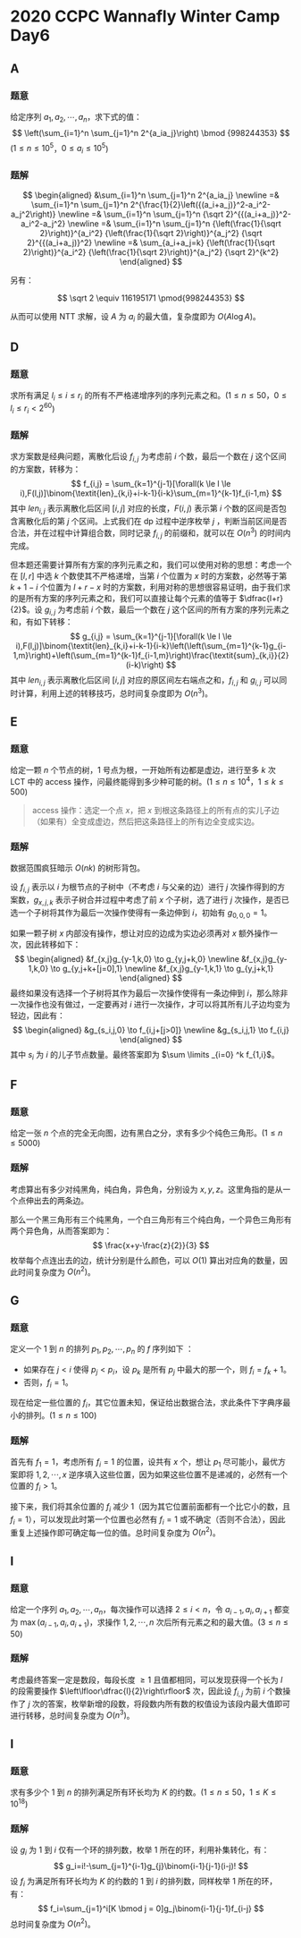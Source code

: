 # 2020 CCPC Wannafly Winter Camp Day6

## **A**

### 题意

给定序列 $a_1,a_2,\cdots,a_n$，求下式的值：
$$
\left(\sum_{i=1}^n \sum_{j=1}^n 2^{a_ia_j}\right) \bmod {998244353}
$$
($1 \le n \le 10^5$，$0 \le a_i \le 10^5$)

### 题解

$$
\begin{aligned}
&\sum_{i=1}^n \sum_{j=1}^n 2^{a_ia_j} \newline
=& \sum_{i=1}^n \sum_{j=1}^n 2^{\frac{1}{2}\left({(a_i+a_j)}^2-a_i^2-a_j^2\right)} \newline
=& \sum_{i=1}^n \sum_{j=1}^n {\sqrt 2}^{{(a_i+a_j)}^2-a_i^2-a_j^2} \newline
=& \sum_{i=1}^n \sum_{j=1}^n {\left(\frac{1}{\sqrt 2}\right)}^{a_i^2} {\left(\frac{1}{\sqrt 2}\right)}^{a_j^2} {\sqrt 2}^{{(a_i+a_j)}^2} \newline
=& \sum_{a_i+a_j=k} {\left(\frac{1}{\sqrt 2}\right)}^{a_i^2} {\left(\frac{1}{\sqrt 2}\right)}^{a_j^2} {\sqrt 2}^{k^2}
\end{aligned}
$$

另有：

$$
\sqrt 2 \equiv 116195171 \pmod{998244353}
$$

从而可以使用 NTT 求解，设 $A$ 为 $a_i$ 的最大值，复杂度即为 $O(A \log A)$。

## **D**

### 题意

求所有满足 $l_i \le i \le r_i$ 的所有不严格递增序列的序列元素之和。($1 \le n \le 50$，$0 \le l_i \le r_i < 2^{60}$)

### 题解

求方案数是经典问题，离散化后设 $f_{i,j}$ 为考虑前 $i$ 个数，最后一个数在 $j$ 这个区间的方案数，转移为：
$$
f_{i,j} = \sum_{k=1}^{j-1}[\forall(k \le l \le i),F(l,j)]\binom{\textit{len}_{k,i}+i-k-1}{i-k}\sum_{m=1}^{k-1}f_{i-1,m}
$$
其中 $\textit{len}_{i,j}$ 表示离散化后区间 $[i,j]$ 对应的长度，$F(i,j)$ 表示第 $i$ 个数的区间是否包含离散化后的第 $j$ 个区间。上式我们在 dp 过程中逆序枚举 $j$ ，判断当前区间是否合法，并在过程中计算组合数，同时记录 $f_{i,j}$ 的前缀和，就可以在 $O(n^3)$ 的时间内完成。

但本题还需要计算所有方案的序列元素之和，我们可以使用对称的思想：考虑一个在 $[l,r]$ 中选 $k$ 个数使其不严格递增，当第 $i$ 个位置为 $x$ 时的方案数，必然等于第 $k+1-i$ 个位置为 $l+r-x$ 时的方案数，利用对称的思想很容易证明，由于我们求的是所有方案的序列元素之和，我们可以直接让每个元素的值等于 $\dfrac{l+r}{2}$。设 $g_{i,j}$ 为考虑前 $i$ 个数，最后一个数在 $j$ 这个区间的所有方案的序列元素之和，有如下转移：
$$
g_{i,j} = \sum_{k=1}^{j-1}[\forall(k \le l \le i),F(l,j)]\binom{\textit{len}_{k,i}+i-k-1}{i-k}\left(\left(\sum_{m=1}^{k-1}g_{i-1,m}\right)+\left(\sum_{m=1}^{k-1}f_{i-1,m}\right)\frac{\textit{sum}_{k,i}}{2}(i-k)\right)
$$
其中 $\textit{len}_{i,j}$ 表示离散化后区间 $[i,j]$ 对应的原区间左右端点之和，$f_{i,j}$ 和 $g_{i,j}$ 可以同时计算，利用上述的转移技巧，总时间复杂度即为 $O(n^3)$。

## **E**

### 题意

给定一颗 $n$ 个节点的树，$1$ 号点为根，一开始所有边都是虚边，进行至多 $k$ 次 LCT 中的 access 操作，问最终能得到多少种可能的树。($1 \le n \le 10^4$，$1 \le k \le 500$)

> access 操作：选定一个点 $x$，把 $x$ 到根这条路径上的所有点的实儿子边（如果有）全变成虚边，然后把这条路径上的所有边全变成实边。

### 题解

数据范围疯狂暗示 $O(nk)$ 的树形背包。

设 $f_{i,j}$ 表示以 $i$ 为根节点的子树中（不考虑 $i$ 与父亲的边）进行 $j$ 次操作得到的方案数，$g_{x,j,k}$ 表示子树合并过程中考虑了前 $x$ 个子树，选了进行 $j$ 次操作，是否已选一个子树将其作为最后一次操作使得有一条边伸到 $i$，初始有 $g_{0,0,0} = 1$。

如果一颗子树 $x$ 内部没有操作，想让对应的边成为实边必须再对 $x$ 额外操作一次，因此转移如下：
$$
\begin{aligned}
&f_{x,j}g_{y-1,k,0} \to g_{y,j+k,0} \newline
&f_{x,j}g_{y-1,k,0} \to g_{y,j+k+[j=0],1} \newline
&f_{x,j}g_{y-1,k,1} \to g_{y,j+k,1}
\end{aligned}
$$
最终如果没有选择一个子树将其作为最后一次操作使得有一条边伸到 $i$，那么除非一次操作也没有做过，一定要再对 $i$ 进行一次操作，才可以将其所有儿子边均变为轻边，因此有：
$$
\begin{aligned}
&g_{s_i,j,0} \to f_{i,j+[j>0]} \newline
&g_{s_i,j,1} \to f_{i,j}
\end{aligned}
$$
其中 $s_i$ 为 $i$ 的儿子节点数量。最终答案即为  $\sum \limits _{i=0} ^k f_{1,i}$。

## **F**

### 题意

给定一张 $n$ 个点的完全无向图，边有黑白之分，求有多少个纯色三角形。($1 \le n \le 5000$)

### 题解

考虑算出有多少对纯黑角，纯白角，异色角，分别设为 $x,y,z$。这里角指的是从一个点伸出去的两条边。

那么一个黑三角形有三个纯黑角，一个白三角形有三个纯白角，一个异色三角形有两个异色角，从而答案即为：
$$
\frac{x+y-\frac{z}{2}}{3}
$$
枚举每个点连出去的边，统计分别是什么颜色，可以 $O(1)$ 算出对应角的数量，因此时间复杂度为 $O(n^2)$。

## **G**

### 题意

定义一个 $1$ 到 $n$ 的排列 $p_1,p_2,\cdots,p_n$ 的 $f$ 序列如下 ：

- 如果存在 $j < i$ 使得 $p_j < p_i$，设 $p_k$ 是所有 $p_j$ 中最大的那一个，则 $f_i = f_k + 1$。
- 否则，$f_i = 1$。

现在给定一些位置的 $f_i$，其它位置未知，保证给出数据合法，求此条件下字典序最小的排列。($1 \le n \le 100$)

### 题解

首先有 $f_1 = 1$，考虑所有 $f_i=1$ 的位置，设共有 $x$ 个，想让 $p_1$ 尽可能小，最优方案即将 $1,2,\cdots,x$ 逆序填入这些位置，因为如果这些位置不是递减的，必然有一个位置的 $f_i > 1$。

接下来，我们将其余位置的 $f_i$ 减少 $1$（因为其它位置前面都有一个比它小的数，且 $f_i=1$），可以发现此时第一个位置也必然有 $f_i=1$ 或不确定（否则不合法），因此重复上述操作即可确定每一位的值。总时间复杂度为 $O(n^2)$。

## **I**

### 题意

给定一个序列 $a_1,a_2,\cdots,a_n$，每次操作可以选择 $2 \le i < n$，令 $a_{i-1},a_i,a_{i+1}$ 都变为 $\max(a_{i-1},a_i,a_{i+1})$，求操作 $1,2,\cdots,n$ 次后所有元素之和的最大值。($3 \le n \le 50$)

### 题解

考虑最终答案一定是数段，每段长度 $\ge 1$ 且值都相同，可以发现获得一个长为 $l$ 的段需要操作 $\left\lfloor\dfrac{l}{2}\right\rfloor$ 次，因此设 $f_{i,j}$ 为前 $i$ 个数操作了 $j$ 次的答案，枚举新增的段数，将段数内所有数的权值设为该段内最大值即可进行转移，总时间复杂度为 $O(n^3)$。

## **I**

### 题意

求有多少个 $1$ 到 $n$ 的排列满足所有环长均为 $K$ 的约数。($1 \le n \le 50$，$1 \le K \le 10^{18}$)

### 题解

设 $g_i$ 为 $1$ 到 $i$ 仅有一个环的排列数，枚举 $1$ 所在的环，利用补集转化，有：
$$
g_i=i!-\sum_{j=1}^{i-1}g_{j}\binom{i-1}{j-1}(i-j)!
$$
设 $f_i$ 为满足所有环长均为 $K$ 的约数的 $1$ 到 $i$ 的排列数，同样枚举 $1$ 所在的环，有：
$$
f_i=\sum_{j=1}^i[K \bmod j = 0]g_j\binom{i-1}{j-1}f_{i-j}
$$
总时间复杂度为 $O(n^2)$。